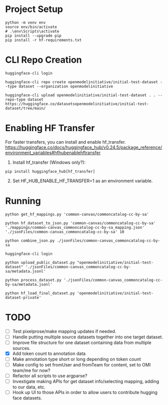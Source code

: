 # Project Setup
```shell
python -m venv env
source env/bin/activate
# .\env\Scripts\activate
pip install --upgrade pip
pip install -r hf-requirements.txt
```

# CLI Repo Creation
```shell
huggingface-cli login

huggingface-cli repo create openmodelinitiative/initial-test-dataset --type dataset --organization openmodelinitiative

huggingface-cli upload openmodelinitiative/initial-test-dataset . . --repo-type dataset https://huggingface.co/datasetsopenmodelinitiative/initial-test-dataset/tree/main/
```

# Enabling HF Transfer

For faster transfers, you can install and enable hf_transfer.
https://huggingface.co/docs/huggingface_hub/v0.24.5/package_reference/environment_variables#hfhubenablehftransfer

1. Install hf_transfer (Windows only?):
```shell
pip install huggingface_hub[hf_transfer]
```
2. Set HF_HUB_ENABLE_HF_TRANSFER=1 as an environment variable.

# Running

```shell
python get_hf_mappings.py 'common-canvas/commoncatalog-cc-by-sa'

python hf_dataset_to_json.py 'common-canvas/commoncatalog-cc-by-sa' './mappings/common-canvas_commoncatalog-cc-by-sa_mapping.json' './jsonFiles/common-canvas_commoncatalog-cc-by-sa' 10

python combine_json.py ./jsonFiles/common-canvas_commoncatalog-cc-by-sa

huggingface-cli login

python upload_public_dataset.py "openmodelinitiative/initial-test-dataset" './jsonFiles/common-canvas_commoncatalog-cc-by-sa/metadata.jsonl'

python process_dataset.py './jsonFiles/common-canvas_commoncatalog-cc-by-sa/metadata.jsonl'

python hf_load_final_dataset.py 'openmodelinitiative/initial-test-dataset-private'
```

# TODO
- [ ] Test pixelprose/make mapping updates if needed.
- [ ] Handle putting multiple source datasets together into one target dataset.
- [ ] Improve file structure for one dataset containing data from multiple sources.
- [x] Add token count to annotation data
- [ ] Make annotation type short or long depending on token count
- [ ] Make config to set fromUser and fromTeam for content, set to OMI team/me for now?
- [ ] Refactor all scripts to use argparse?
- [ ] Investigate making APIs for get dataset info/selecting mapping, adding to our data, etc.
- [ ] Hook up UI to those APIs in order to allow users to contribute hugging face datasets.
